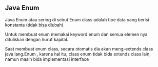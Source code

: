 ## Java Enum
Java Enum atau sering di sebut Enum class adalah tipe data yang berisi  konstanta (tidak bisa diubah)

Untuk membuat enum memakai keyword enum dan semua elemen nya dituliskan dengan huruf kapital.

Saat membuat enum class, secara otomatis dia akan meng-extends class java.lang.Enum , karena hal itu, class enum tidak bida extends class lain, namun masih bida implementasi interface

